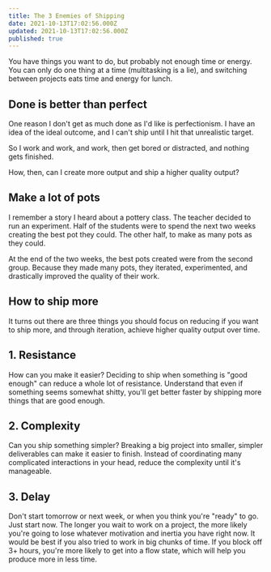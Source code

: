 ```yaml
---
title: The 3 Enemies of Shipping
date: 2021-10-13T17:02:56.000Z
updated: 2021-10-13T17:02:56.000Z
published: true
---
```


You have things you want to do, but probably not enough time or energy. You can only do one thing at a time (multitasking is a lie), and switching between projects eats time and energy for lunch.

## Done is better than perfect

One reason I don't get as much done as I'd like is perfectionism. I have an idea of the ideal outcome, and I can't ship until I hit that unrealistic target.

So I work and work, and work, then get bored or distracted, and nothing gets finished.

How, then, can I create more output and ship a higher quality output?

## Make a lot of pots

I remember a story I heard about a pottery class. The teacher decided to run an experiment. Half of the students were to spend the next two weeks creating the best pot they could. The other half, to make as many pots as they could.

At the end of the two weeks, the best pots created were from the second group. Because they made many pots, they iterated, experimented, and drastically improved the quality of their work.

## How to ship more

It turns out there are three things you should focus on reducing if you want to ship more, and through iteration, achieve higher quality output over time.

## 1. Resistance

How can you make it easier? Deciding to ship when something is "good enough" can reduce a whole lot of resistance. Understand that even if something seems somewhat shitty, you'll get better faster by shipping more things that are good enough.

## 2. Complexity

Can you ship something simpler? Breaking a big project into smaller, simpler deliverables can make it easier to finish. Instead of coordinating many complicated interactions in your head, reduce the complexity until it's manageable.

## 3. Delay

Don't start tomorrow or next week, or when you think you're "ready" to go. Just start now. The longer you wait to work on a project, the more likely you're going to lose whatever motivation and inertia you have right now. It would be best if you also tried to work in big chunks of time. If you block off 3+ hours, you're more likely to get into a flow state, which will help you produce more in less time.
